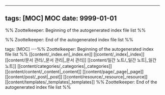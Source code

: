 ---

## tags: [MOC] MOC date: 9999-01-01



%% Zoottelkeeper: Beginning of the autogenerated index file list %%

%% Zoottelkeeper: End of the autogenerated index file list %%


tags: [MOC]
---%% Zoottelkeeper: Beginning of the autogenerated index file list  %%
 [[content/_index.en|_index.en]]
 [[content/_index|_index]]
 [[content/문서 관리/_문서 관리|_문서 관리]]
 [[content/일간 노트/_일간 노트|_일간 노트]]
 [[content/categories/_categories|_categories]]
 [[content/content/_content|_content]]
 [[content/page/_page|_page]]
 [[content/post/_post|_post]]
 [[content/resource/_resource|_resource]]
 [[content/templates/_templates|_templates]]
%% Zoottelkeeper: End of the autogenerated index file list  %%

